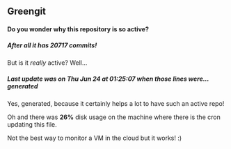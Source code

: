 ## Greengit

#### Do you wonder why this repository is so active?

##### After all it has 20717 commits!

But is it *really* active? Well...

##### Last update was on Thu Jun 24 at 01:25:07 when those lines were... generated

Yes, generated, because it certainly helps a lot to have such an active repo!

Oh and there was **26%** disk usage on the machine
where there is the cron updating this file.

Not the best way to monitor a VM in the cloud but it works! :)
